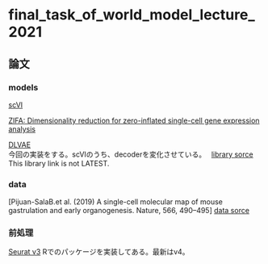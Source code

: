 # final_task_of_world_model_lecture_2021

## 論文
### models
[scVI](https://www.nature.com/articles/s41592-018-0229-2.epdf?author_access_token=5sMbnZl1iBFitATlpKkddtRgN0jAjWel9jnR3ZoTv0P1-tTjoP-mBfrGiMqpQx63aBtxToJssRfpqQ482otMbBw2GIGGeinWV4cULBLPg4L4DpCg92dEtoMaB1crCRDG7DgtNrM_1j17VfvHfoy1cQ%3D%3D)

[ZIFA: Dimensionality reduction for zero-inflated single-cell gene expression analysis](https://genomebiology.biomedcentral.com/articles/10.1186/s13059-015-0805-z)

[DLVAE](https://academic.oup.com/bioinformatics/article/36/11/3418/5807606#supplementary-data)  
	今回の実装をする。scVIのうち、decoderを変化させている。　
	[library sorce](https://github.com/tabdelaal/scVI/tree/b20e34f02a87d16790dbacc95b2ae1714c08615c)  
	This library link is not LATEST.  

### data
[Pijuan-SalaB.et al.  (2019) A single-cell molecular map of mouse gastrulation and early organogenesis. Nature, 566, 490–495]
	[data sorce](https://academic.oup.com/bioinformatics/article/36/11/3418/5807606#supplementary-data)

### 前処理
[Seurat v3](https://www.cell.com/cell/fulltext/S0092-8674(19)30559-8)
	Rでのパッケージを実装してある。最新はv4。
